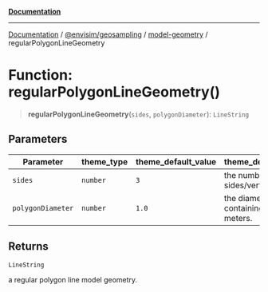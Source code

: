 [**Documentation**](../../../../README.md)

---

[Documentation](../../../../README.md) / [@envisim/geosampling](../../README.md) / [model-geometry](../README.md) / regularPolygonLineGeometry

# Function: regularPolygonLineGeometry()

> **regularPolygonLineGeometry**(`sides`, `polygonDiameter`): `LineString`

## Parameters

| Parameter         | theme_type | theme_default_value | theme_description                                |
| ----------------- | ---------- | ------------------- | ------------------------------------------------ |
| `sides`           | `number`   | `3`                 | the number of sides/vertices.                    |
| `polygonDiameter` | `number`   | `1.0`               | the diameter of the containing circle in meters. |

## Returns

`LineString`

a regular polygon line model geometry.
